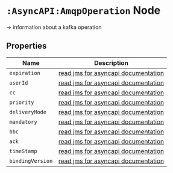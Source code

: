 # `:AsyncAPI:AmqpOperation` Node

-> information about a kafka operation

## Properties

| Name             | Description                                                                                            |
|------------------|--------------------------------------------------------------------------------------------------------|
| `expiration`     | [read jms for asyncapi documentation](https://github.com/asyncapi/bindings/tree/master/amqp#operation) |
| `userId`         | [read jms for asyncapi documentation](https://github.com/asyncapi/bindings/tree/master/amqp#operation) |
| `cc`             | [read jms for asyncapi documentation](https://github.com/asyncapi/bindings/tree/master/amqp#operation) |
| `priority`       | [read jms for asyncapi documentation](https://github.com/asyncapi/bindings/tree/master/amqp#operation) |
| `deliveryMode`   | [read jms for asyncapi documentation](https://github.com/asyncapi/bindings/tree/master/amqp#operation) |
| `mandatory`      | [read jms for asyncapi documentation](https://github.com/asyncapi/bindings/tree/master/amqp#operation) |
| `bbc`            | [read jms for asyncapi documentation](https://github.com/asyncapi/bindings/tree/master/amqp#operation) |
| `ack`            | [read jms for asyncapi documentation](https://github.com/asyncapi/bindings/tree/master/amqp#operation) |
| `timeStamp`      | [read jms for asyncapi documentation](https://github.com/asyncapi/bindings/tree/master/amqp#operation) |
| `bindingVersion` | [read jms for asyncapi documentation](https://github.com/asyncapi/bindings/tree/master/amqp#operation) |